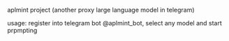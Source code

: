 aplmint project (another proxy large language model in telegram)

usage: register into telegram bot @aplmint_bot, select any model and start prpmpting 